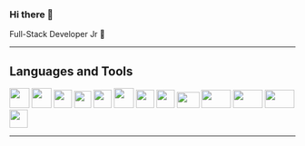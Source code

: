 ### Hi there 👋

Full-Stack Developer Jr 🚀
<hr/>

<h2>Languages and Tools</h2>
<div>
<img height="35" width="35" src="https://user-images.githubusercontent.com/72091118/114448947-92870580-9baa-11eb-8507-064cb1046754.png" />
<img height="35" width="35" src="https://user-images.githubusercontent.com/72091118/114449027-ae8aa700-9baa-11eb-80ea-c593f601cfa6.png" />
<img height="32" width="32" src="https://user-images.githubusercontent.com/72091118/114449189-d8dc6480-9baa-11eb-87e7-6876afad8183.png" />
<img height="30" width="30" src="https://user-images.githubusercontent.com/72091118/114448016-6c149a80-9ba9-11eb-932c-b0da3141d9a9.png" />
<img height="32" width="32" src="https://user-images.githubusercontent.com/72091118/114448060-76cf2f80-9ba9-11eb-889e-6bac124c18f0.png" />
<img height="35" width="35" src="https://user-images.githubusercontent.com/72091118/114448079-7cc51080-9ba9-11eb-99f5-29946cd66e63.png" />
<img height="32" width="32" src="https://symbols.getvecta.com/stencil_25/40_jest.5fde12ec22.png" />
<img height="32" width="32" src="https://duglasm.files.wordpress.com/2017/10/git_logo.png" />
<img height="28" width="40" src="https://upload.wikimedia.org/wikipedia/commons/thumb/2/27/PHP-logo.svg/2560px-PHP-logo.svg.png" />
<img height="32" width="52" src="https://upload.wikimedia.org/wikipedia/commons/thumb/d/d9/Node.js_logo.svg/1280px-Node.js_logo.svg.png" />
<img height="32" width="52" src="https://1000marcas.net/wp-content/uploads/2020/11/MySQL-logo.png" />
<img height="32" width="52" src="https://www.pngmart.com/files/7/SQL-Server-PNG-Photos.png" />
<img height="32" width="32" src="https://upload.wikimedia.org/wikipedia/commons/thumb/2/29/Postgresql_elephant.svg/1200px-Postgresql_elephant.svg.png" />
</div>

<hr/>



<!--
**agustinricardo1/agustinricardo1** is a ✨ _special_ ✨ repository because its `README.md` (this file) appears on your GitHub profile.

    
Here are some ideas to get you started:

- 🔭 I’m currently working on ...
- 🌱 I’m currently learning ...
- 👯 I’m looking to collaborate on ...
- 🤔 I’m looking for help with ...
- 💬 Ask me about ...
- 📫 How to reach me: ...
- 😄 Pronouns: ...
- ⚡ Fun fact: ...
-->
